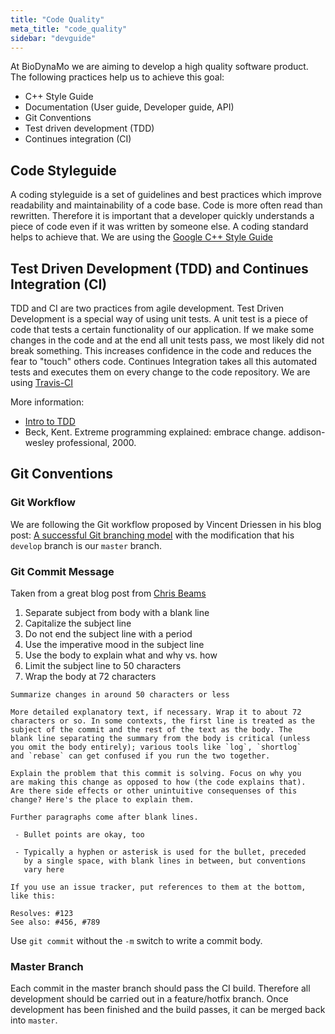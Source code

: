 ```yaml
---
title: "Code Quality"
meta_title: "code_quality"
sidebar: "devguide"
---
```


At BioDynaMo we are aiming to develop a high quality software product. The following practices help us to achieve this goal:

* C++ Style Guide
* Documentation (User guide, Developer guide, API)
* Git Conventions
* Test driven development (TDD)
* Continues integration (CI)

## Code Styleguide

A coding styleguide is a set of guidelines and best practices which improve readability and maintainability of a code base. Code is more often read than rewritten. Therefore it is important that a developer quickly understands a piece of code even if it was written by someone else. A coding standard helps to achieve that. We are using the [Google C++ Style Guide](https://google.github.io/styleguide/cppguide.html)

## Test Driven Development (TDD) and Continues Integration (CI)

TDD and CI are two practices from agile development. Test Driven Development is a special way of using unit tests. A unit test is a piece of code that tests a certain functionality of our application. If we make some changes in the code and at the end all unit tests pass, we most likely did not break something. This increases confidence in the code and reduces the fear to "touch" others code.
Continues Integration takes all this automated tests and executes them on every change to the code repository. We are using [Travis-CI](https://travis-ci.org/BioDynaMo/biodynamo)

More information:

* [Intro to TDD](https://www.youtube.com/watch?v=QCif_-r8eK4)
* Beck, Kent. Extreme programming explained: embrace change. addison-wesley professional, 2000.

## Git Conventions

### Git Workflow

We are following the Git workflow proposed by Vincent Driessen in his blog post: [A successful Git branching model](http://nvie.com/posts/a-successful-git-branching-model/) with the modification that his `develop` branch is our `master` branch.

### Git Commit Message

Taken from a great blog post from [Chris Beams](http://chris.beams.io/posts/git-commit/)

1. Separate subject from body with a blank line
2. Capitalize the subject line
3. Do not end the subject line with a period
4. Use the imperative mood in the subject line
5. Use the body to explain what and why vs. how
6. Limit the subject line to 50 characters
7. Wrap the body at 72 characters

```
Summarize changes in around 50 characters or less

More detailed explanatory text, if necessary. Wrap it to about 72
characters or so. In some contexts, the first line is treated as the
subject of the commit and the rest of the text as the body. The
blank line separating the summary from the body is critical (unless
you omit the body entirely); various tools like `log`, `shortlog`
and `rebase` can get confused if you run the two together.

Explain the problem that this commit is solving. Focus on why you
are making this change as opposed to how (the code explains that).
Are there side effects or other unintuitive consequenses of this
change? Here's the place to explain them.

Further paragraphs come after blank lines.

 - Bullet points are okay, too

 - Typically a hyphen or asterisk is used for the bullet, preceded
   by a single space, with blank lines in between, but conventions
   vary here

If you use an issue tracker, put references to them at the bottom,
like this:

Resolves: #123
See also: #456, #789
```

Use `git commit` without the `-m` switch to write a commit body.

### Master Branch

Each commit in the master branch should pass the CI build. Therefore all development should be carried out in a feature/hotfix branch. Once development has been finished and the build passes, it can be merged back into `master`.
